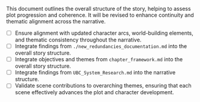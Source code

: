 This document outlines the overall structure of the story, helping to assess plot progression and coherence. It will be revised to enhance continuity and thematic alignment across the narrative.
- [ ] Ensure alignment with updated character arcs, world-building elements, and thematic consistency throughout the narrative.
- [ ] Integrate findings from `./new_redundancies_documentation.md` into the overall story structure.
- [ ] Integrate objectives and themes from `chapter_framework.md` into the overall story structure.
- [ ] Integrate findings from `UBC_System_Research.md` into the narrative structure.
- [ ] Validate scene contributions to overarching themes, ensuring that each scene effectively advances the plot and character development.
